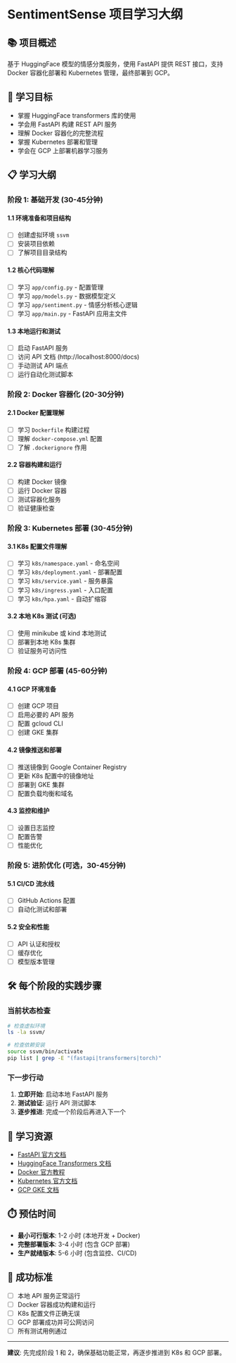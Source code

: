 # SentimentSense 项目学习大纲

## 📚 项目概述
基于 HuggingFace 模型的情感分类服务，使用 FastAPI 提供 REST 接口，支持 Docker 容器化部署和 Kubernetes 管理，最终部署到 GCP。

## 🎯 学习目标
- 掌握 HuggingFace transformers 库的使用
- 学会用 FastAPI 构建 REST API 服务
- 理解 Docker 容器化的完整流程
- 掌握 Kubernetes 部署和管理
- 学会在 GCP 上部署机器学习服务

## 📋 学习大纲

### 阶段 1: 基础开发 (30-45分钟)
#### 1.1 环境准备和项目结构
- [ ] 创建虚拟环境 `ssvm`
- [ ] 安装项目依赖
- [ ] 了解项目目录结构

#### 1.2 核心代码理解
- [ ] 学习 `app/config.py` - 配置管理
- [ ] 学习 `app/models.py` - 数据模型定义
- [ ] 学习 `app/sentiment.py` - 情感分析核心逻辑
- [ ] 学习 `app/main.py` - FastAPI 应用主文件

#### 1.3 本地运行和测试
- [ ] 启动 FastAPI 服务
- [ ] 访问 API 文档 (http://localhost:8000/docs)
- [ ] 手动测试 API 端点
- [ ] 运行自动化测试脚本

### 阶段 2: Docker 容器化 (20-30分钟)
#### 2.1 Docker 配置理解
- [ ] 学习 `Dockerfile` 构建过程
- [ ] 理解 `docker-compose.yml` 配置
- [ ] 了解 `.dockerignore` 作用

#### 2.2 容器构建和运行
- [ ] 构建 Docker 镜像
- [ ] 运行 Docker 容器
- [ ] 测试容器化服务
- [ ] 验证健康检查

### 阶段 3: Kubernetes 部署 (30-45分钟)
#### 3.1 K8s 配置文件理解
- [ ] 学习 `k8s/namespace.yaml` - 命名空间
- [ ] 学习 `k8s/deployment.yaml` - 部署配置
- [ ] 学习 `k8s/service.yaml` - 服务暴露
- [ ] 学习 `k8s/ingress.yaml` - 入口配置
- [ ] 学习 `k8s/hpa.yaml` - 自动扩缩容

#### 3.2 本地 K8s 测试 (可选)
- [ ] 使用 minikube 或 kind 本地测试
- [ ] 部署到本地 K8s 集群
- [ ] 验证服务可访问性

### 阶段 4: GCP 部署 (45-60分钟)
#### 4.1 GCP 环境准备
- [ ] 创建 GCP 项目
- [ ] 启用必要的 API 服务
- [ ] 配置 gcloud CLI
- [ ] 创建 GKE 集群

#### 4.2 镜像推送和部署
- [ ] 推送镜像到 Google Container Registry
- [ ] 更新 K8s 配置中的镜像地址
- [ ] 部署到 GKE 集群
- [ ] 配置负载均衡和域名

#### 4.3 监控和维护
- [ ] 设置日志监控
- [ ] 配置告警
- [ ] 性能优化

### 阶段 5: 进阶优化 (可选，30-45分钟)
#### 5.1 CI/CD 流水线
- [ ] GitHub Actions 配置
- [ ] 自动化测试和部署

#### 5.2 安全和性能
- [ ] API 认证和授权
- [ ] 缓存优化
- [ ] 模型版本管理

## 🛠️ 每个阶段的实践步骤

### 当前状态检查
```bash
# 检查虚拟环境
ls -la ssvm/

# 检查依赖安装
source ssvm/bin/activate
pip list | grep -E "(fastapi|transformers|torch)"
```

### 下一步行动
1. **立即开始**: 启动本地 FastAPI 服务
2. **测试验证**: 运行 API 测试脚本
3. **逐步推进**: 完成一个阶段后再进入下一个

## 📖 学习资源
- [FastAPI 官方文档](https://fastapi.tiangolo.com/)
- [HuggingFace Transformers 文档](https://huggingface.co/docs/transformers)
- [Docker 官方教程](https://docs.docker.com/get-started/)
- [Kubernetes 官方文档](https://kubernetes.io/docs/)
- [GCP GKE 文档](https://cloud.google.com/kubernetes-engine/docs)

## ⏱️ 预估时间
- **最小可行版本**: 1-2 小时 (本地开发 + Docker)
- **完整部署版本**: 3-4 小时 (包含 GCP 部署)
- **生产就绪版本**: 5-6 小时 (包含监控、CI/CD)

## 🎯 成功标准
- [ ] 本地 API 服务正常运行
- [ ] Docker 容器成功构建和运行
- [ ] K8s 配置文件正确无误
- [ ] GCP 部署成功并可公网访问
- [ ] 所有测试用例通过

---

**建议**: 先完成阶段 1 和 2，确保基础功能正常，再逐步推进到 K8s 和 GCP 部署。
